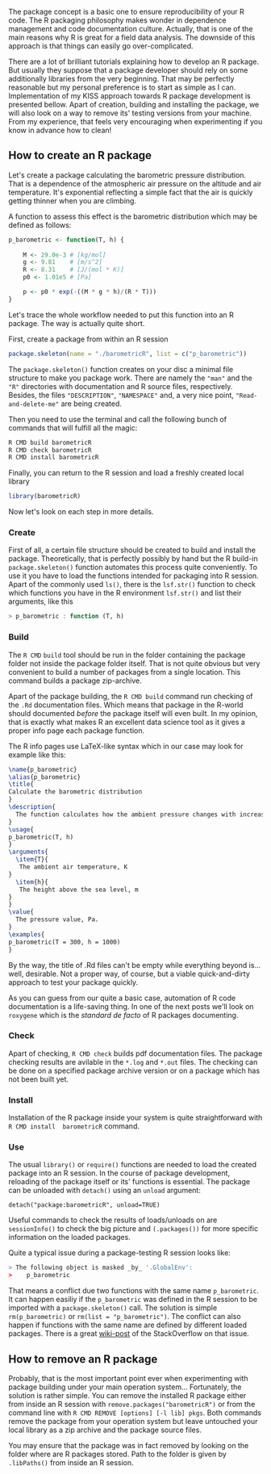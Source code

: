 The package concept is a basic one to ensure reproducibility of your R code. The R packaging philosophy makes wonder in dependence management and code documentation culture. Actually, that is one of the main reasons why R is great for a field data analysis. The downside of this approach is that things can easily go over-complicated.

There are a lot of brilliant tutorials explaining how to develop an R package. But usually they suppose that a package developer should rely on some additionally libraries from the very beginning. That may be perfectly reasonable but my personal preference is to start as simple as I can. Implementation of my KISS approach towards R package development is presented bellow. Apart of creation, building and installing the package, we will also look on a way to remove its' testing versions from your machine. From my experience, that feels very encouraging when experimenting if you know in advance how to clean!

## How to create an R package

Let's create a package calculating the barometric pressure distribution. That is a dependence of the atmospheric air pressure on the altitude and air temperature. It's exponential reflecting a simple fact that the air is quickly getting thinner when you are climbing.

A function to assess this effect is the barometric distribution which may be defined as follows:

```R
p_barometric <- function(T, h) {
	
	M <- 29.0e-3 # [kg/mol]
	g <- 9.81    # [m/s^2]
	R <- 8.31    # [J/(mol * K)]
	p0 <- 1.01e5 # [Pa]

	p <- p0 * exp(-((M * g * h)/(R * T)))
}
```

Let's trace the whole workflow needed to put this function into an R package. The way is actually quite short. 

First, create a package from within an R session

```R
package.skeleton(name = "./barometricR", list = c("p_barometric"))
```

The `package.skeleton()` function creates on your disc a minimal file structure to make you package work. There are namely the `"man"` and the `"R"` directories with documentation and R source files, respectively. Besides, the files `"DESCRIPTION"`, `"NAMESPACE"` and, a very nice point, `"Read-and-delete-me"` are being created.


Then you need to use the terminal and call the following bunch of commands that will fulfill all the magic:

```bash
R CMD build barometricR
R CMD check barometricR
R CMD install barometricR
```

Finally, you can return to the R session and load a freshly created local library

```R
library(barometricR)
```

Now let's look on each step in more details.

### Create

First of all, a certain file structure should be created to build and install the package. Theoretically, that is perfectly possibly by hand but the R build-in `package.skeleton()` function automates this process quite conveniently. To use it you have to load the functions intended for packaging into R session. Apart of the commonly used `ls()`, there is the `lsf.str()` function to check which functions you have in the R environment `lsf.str()` and list their arguments, like this

```R
> p_barometric : function (T, h)
```

### Build

The `R CMD` `build` tool should be run in the folder containing the package folder not inside the package folder itself. That is not quite obvious but very convenient to build a number of packages from a single location. This command builds a package zip-archive.

Apart of the package building, the `R CMD build` command run checking of the `.Rd` documentation files. Which means that package in the R-world  should documented *before* the package itself will even built. In my opinion, that is exactly what makes R an excellent data science tool as it gives a proper info page each package function. 

The R info pages use LaTeX-like syntax which in our case may look for example like this:

```LaTeX
\name{p_barometric}
\alias{p_barometric}
\title{
Calculate the barometric distribution
}
\description{
  The function calculates how the ambient pressure changes with increasing the altitude.
}
\usage{
p_barometric(T, h)
}
\arguments{
  \item{T}{
   The ambient air temperature, K
}
  \item{h}{
   The height above the sea level, m
}
}
\value{
  The pressure value, Pa.
}
\examples{
p_barometric(T = 300, h = 1000)
}
```

By the way, the title of .Rd files can't be empty while everything beyond is... well, desirable. Not a proper way, of course, but a viable quick-and-dirty approach to test your package quickly.

As you can guess from our quite a basic case, automation of R code documentation is a life-saving thing. In one of the next posts we'll look on `roxygene` which is the *standard de facto* of R packages documenting.


### Check

Apart of checking, `R CMD check` builds pdf documentation files. The package checking results are avilable in the `*.log` and `*.out` files. The checking can be done on a specified package archive version or on a package which has not been built yet.

### Install

Installation of the R package inside your system is quite straightforward with `R CMD install  barometricR` command. 

### Use

The usual `library()` or `require()` functions are needed to load the created package into an R session. In the course of package development, reloading of the package itself or its' functions is essential. The package can be unloaded with `detach()` using an `unload` argument:

`detach("package:barometricR", unload=TRUE)`

Useful commands to check the results of loads/unloads on are `sessionInfo()` to check the big picture and `(.packages())` for more specific information on the loaded packages.

Quite a typical issue during a package-testing R session looks like:

```R
> The following object is masked _by_ '.GlobalEnv':
>    p_barometric
```

That means a conflict due two functions with the same name `p_barometric`. It can happen easiliy if the `p_barometric` was defined in the R session to be imported with a `package.skeleton()` call. The solution is simple
`rm(p_barometric)` or `rm(list = "p_barometric")`. The conflict can also happen if functions with the same name are defined by different loaded packages. There is a great [wiki-post](https://stackoverflow.com/a/39137111/8465924) of the StackOverflow on that issue. 


## How to remove an R package

Probably, that is the most important point ever when experimenting with package building under your main operation system... Fortunately, the solution is rather simple. You can remove the installed R package either from inside an R session with `remove.packages("barometricR")` or from the command line with `R CMD REMOVE [options] [-l lib] pkgs`. Both commands remove the package from your operation system but leave untouched your local library as a zip archive and the package source files.

You may ensure that the package was in fact removed by looking on the folder where are R packages stored. Path to the folder is given by `.libPaths()` from inside an R session.

